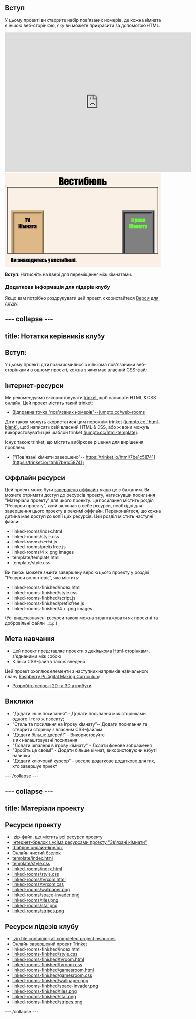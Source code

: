 ## Вступ

У цьому проекті ви створите набір пов'язаних номерів, де кожна кімната є іншою веб-сторінкою, яку ви можете прикрасити за допомогою HTML.

<div class="trinket">
  <iframe src="https://trinket.io/embed/html/7be1c58741?outputOnly=true&start=result" width="600" height="450" frameborder="0" marginwidth="0" marginheight="0" allowfullscreen>
  </iframe>
  <img src="images/rooms-hall-finished.png">
</div>

**Вступ**: Натисніть на двері для переміщення між кімнатами.

### Додаткова інформація для лідерів клубу

Якщо вам потрібно роздрукувати цей проект, скористайтеся [Версія для друку](https://projects.raspberrypi.org/uk-UA/projects/linked-rooms/print).

--- collapse ---
---
title: Нотатки керівників клубу
---
## Вступ:

У цьому проекті діти познайомилися з кількома пов'язаними веб-сторінками в одному проекті, кожна з яких має власний CSS-файл.

## Інтернет-ресурси

Ми рекомендуємо використовувати [trinket](https://trinket.io/), щоб написати HTML & CSS онлайн. Цей проект містить такий trinket:

* [Відправна точка "пов'язаних номерів"-- jumpto.cc/web-rooms](https://trinket.io/html/50cb5da6ca)

Діти також можуть скористатися цим порожнім trinket [(jumpto.cc / html-blank)](http://jumpto.cc/html-blank), щоб написати свій власний HTML & CSS, або ж вони можуть використовувати цей шаблон trinket [(jumpto.cc/html-template)](http://jumpto.cc/html-template).

Існує також trinket, що містить вибіркове рішення для вирішення проблем:

* ["Пов'язані кімнати завершено"-- https://trinket.io/html/7be1c58741](https://trinket.io/html/7be1c58741)

## Оффлайн ресурси

Цей проект може бути [завершено оффлайн](https://www.codeclubprojects.org/en-GB/resources/webdev-working-offline/), якщо це є бажаним. Ви можете отримати доступ до ресурсів проекту, натиснувши посилання "Матеріали проекту" для цього проекту. Це посилання містить розділ "Ресурси проекту", який включає в себе ресурси, необхідні для завершення цього проекту в режимі оффлайн. Переконайтеся, що кожна дитина має доступ до копії цих ресурсів. Цей розділ містить наступні файли:

* linked-rooms/index.html
* linked-rooms/style.css
* linked-rooms/script.js
* linked-rooms/prefixfree.js
* linked-rooms/4 x .png images
* template/template.html
* template/style.css

Ви також можете знайти завершену версію цього проекту у розділі "Ресурси волонтерів", яка містить:

* linked-rooms-finished/index.html
* linked-rooms-finished/style.css
* linked-rooms-finished/script.js
* linked-rooms-finished/prefixfree.js
* linked-rooms-finished/4 x .png images

(Усі вищезазначені ресурси також можна завантажувати як проектні та добровільні файли `.zip`.)

## Мета навчання

* Цей проект представляє проекти з декількома Html-сторінками, з'єднаними між собою
* Кілька CSS-файлів також введено

Цей проект охоплює елементи з наступних напрямків навчального плану [Raspberry Pi Digital Making Curriculum](http://rpf.io/curriculum):

* [Розробіть основні 2D та 3D атрибути](https://www.raspberrypi.org/curriculum/design/creator).

## Виклики

* "Додати інше посилання" - Додати посилання між сторінками одного і того ж проекту;
* “Стиль та посилання на Ігрову кімнату”-- Додати посилання та створити сторінку з власним CSS-файлом. 
* "Додати більше дверей!" - Використовуйте <div> s як налаштовувані посилання
* "Додати шпалери в ігрову кімнату" - Додати фонове зображення
* "Зробіть це своїм!" - Додати більше кімнат, використовуючи набуті навички 
* "Додати ключовий курсор" - веселе додаткове додаткове для тих, хто завершує проект

--- /collapse ---

--- collapse ---
---
title: Матеріали проекту
---
## Ресурси проекту

* [.zip-файл, що містить всі ресурси проекту](resources/rooms-project-resources.zip)
* [Інтернет-брелок з усіма ресурсами проекту "Зв'язані кімнати"](https://trinket.io/html/50cb5da6ca)
* [Шаблон онлайн-брелок](http://jumpto.cc/trinket-template)
* [Онлайн чистий брелок](http://jumpto.cc/trinket-blank)
* [template/index.html](resources/template-index.html)
* [template/style.css](resources/template-style.css)
* [linked-rooms/index.html](resources/linked-rooms-index.html)
* [linked-rooms/style.css](resources/linked-rooms-style.css)
* [linked-rooms/tvroom.html](resources/linked-rooms-tvroom.html)
* [linked-rooms/tvroom.css](resources/linked-rooms-tvroom.css)
* [linked-rooms/wallpaper.png](resources/linked-rooms-wallpaper.png)
* [linked-rooms/space-invader.png](resources/linked-rooms-space-invader.png)
* [linked-rooms/tiles.png](resources/linked-rooms-tiles.png)
* [linked-rooms/star.png](resources/linked-rooms-star.png)
* [linked-rooms/stripes.png](resources/linked-rooms-stripes.png)

## Ресурси лідерів клубу

* [.zip file containing all completed project resources](resources/rooms-volunteer-resources.zip)
* [Онлайн завершений проект Trinket](https://trinket.io/html/7be1c58741)
* [linked-rooms-finished/index.html](resources/linked-rooms-finished-index.html)
* [linked-rooms-finished/style.css](resources/linked-rooms-finished-style.css)
* [linked-rooms-finished/tvroom.html](resources/linked-rooms-finished-tvroom.html)
* [linked-rooms-finished/tvroom.css](resources/linked-rooms-finished-tvroom.css)
* [linked-rooms-finished/gamesroom.html](resources/linked-rooms-finished-gamesroom.html)
* [linked-rooms-finished/gamesroom.css](resources/linked-rooms-finished-gamesroom.css)
* [linked-rooms-finished/wallpaper.png](resources/linked-rooms-finished-wallpaper.png)
* [linked-rooms-finished/space-invader.png](resources/linked-rooms-finished-space-invader.png)
* [linked-rooms-finished/tiles.png](resources/linked-rooms-finished-tiles.png)
* [linked-rooms-finished/star.png](resources/linked-rooms-finished-star.png)
* [linked-rooms-finished/stripes.png](resources/linked-rooms-finished-stripes.png)

--- /collapse ---